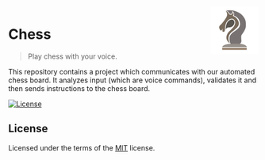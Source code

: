 ﻿<img src="icon.png" align="right" />

# Chess
> Play chess with your voice.

This repository contains a project which communicates with our automated chess board. It analyzes input (which are voice commands), validates it and then sends instructions to the chess board.

[![License](https://img.shields.io/github/license/jacobvaneijk/chippy.svg)](LICENSE)

## License

Licensed under the terms of the [MIT](LICENSE) license.